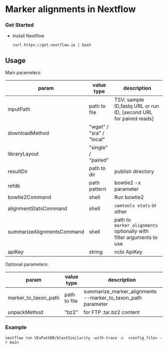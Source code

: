 # Marker alignments in Nextflow

### Get Started
  * Install Nextflow
    
    `curl https://get.nextflow.io | bash`

## Usage

Main parameters:

| param         | value type        | description  |
| ------------- | ------------- | ------------ |
| inputPath  | path to file | TSV: sample ID,fastq URL or run ID, [second URL for paired reads] |
| downloadMethod | "wget" / "sra" / "local" | |
| libraryLayout | "single" / "paired" | |
| resultDir  | path to dir  | publish directory |
| refdb | path pattern | bowtie2 -x parameter |
| bowtie2Command | shell | Run bowtie2 |
| alignmentStatsCommand | shell | `samtools stats` or other |
| summarizeAlignmentsCommand | shell | path to `marker_alignments` optionally with filter arguments to use|
| apiKey | string | ncbi ApiKey |

Optional parameters:

| param         | value type        | description  |
| ------------- | ------------- | ------------ |
| marker_to_taxon_path | path to file | summarize_marker_alignments --marker_to_taxon_path parameter |
| unpackMethod | "bz2" | for FTP .tar.bz2 content |

### Example 

 `nextflow run VEuPathDB/blastSimilarity -with-trace -c  <config_file> -r main`
